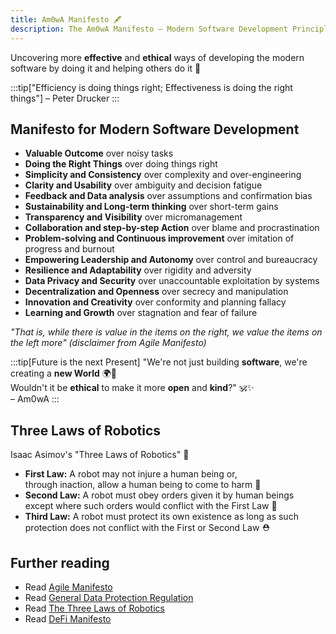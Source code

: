 ```yaml
---
title: Am0wA Manifesto 🖋️
description: The Am0wA Manifesto – Modern Software Development Principles
---
```


Uncovering more **effective** and **ethical** ways of developing the modern software by doing it and helping others do it 🦄

:::tip["Efficiency is doing things right; Effectiveness is doing the right things"]
– Peter Drucker
:::

## Manifesto for Modern Software Development

* **Valuable Outcome** over noisy tasks
* **Doing the Right Things** over doing things right
* **Simplicity and Consistency** over complexity and over-engineering
* **Clarity and Usability** over ambiguity and decision fatigue
* **Feedback and Data analysis** over assumptions and confirmation bias
* **Sustainability and Long-term thinking** over short-term gains
* **Transparency and Visibility** over micromanagement
* **Collaboration and step-by-step Action** over blame and procrastination
* **Problem-solving and Continuous improvement** over imitation of progress and burnout
* **Empowering Leadership and Autonomy** over control and bureaucracy
* **Resilience and Adaptability** over rigidity and adversity
* **Data Privacy and Security** over unaccountable exploitation by systems
* **Decentralization and Openness** over secrecy and manipulation
* **Innovation and Creativity** over conformity and planning fallacy
* **Learning and Growth** over stagnation and fear of failure

_"That is, while there is value in the items on
the right, we value the items on the left more" (disclaimer from Agile Manifesto)_

:::tip[Future is the next Present]
"We're not just building **software**, we're creating a **new World** 🌍🚀   
Wouldn't it be **ethical** to make it more **open** and **kind**?" 🕉️✨   
– Am0wA
:::

## Three Laws of Robotics

Isaac Asimov's "Three Laws of Robotics" 🤖

* **First Law:** A robot may not injure a human being or,   
through inaction, allow a human being to come to harm 🪬
* **Second Law:** A robot must obey orders given it by human beings   
except where such orders would conflict with the First Law 🫡
* **Third Law:** A robot must protect its own existence as long as such protection does not conflict with the First or Second Law ⛑️

## Further reading

- Read [Agile Manifesto](https://agilemanifesto.org/)
- Read [General Data Protection Regulation](https://gdpr.eu/)
- Read [The Three Laws of Robotics](https://en.wikipedia.org/wiki/Three_Laws_of_Robotics)
- Read [DeFi Manifesto](https://www.xcapit.com/en-defi-manifesto)